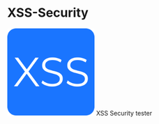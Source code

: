 # XSS-Security
<img src="https://github.com/itsraval/XSS-Security/blob/main/public/images/favicon.png?" width="200" height="200">
XSS Security tester

